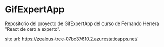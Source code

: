 # GifExpertApp

Repositorio del proyecto de GifExpertApp del curso de Fernando Herrera "React de cero a experto".

site url: https://zealous-tree-07bc37610.2.azurestaticapps.net/